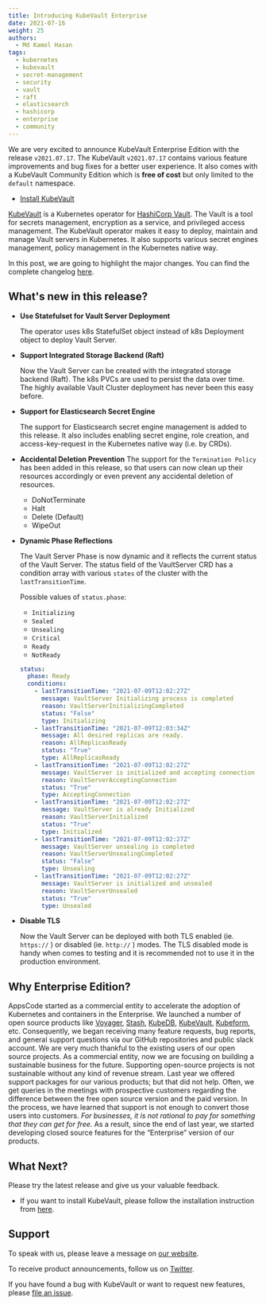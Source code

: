 ```yaml
---
title: Introducing KubeVault Enterprise
date: 2021-07-16 
weight: 25
authors:
  - Md Kamol Hasan
tags:
  - kubernetes
  - kubevault
  - secret-management
  - security
  - vault
  - raft
  - elasticsearch
  - hashicorp
  - enterprise
  - community
---
```


We are very excited to announce KubeVault Enterprise Edition with the release `v2021.07.17`. The KubeVault `v2021.07.17` contains various feature improvements and bug fixes for a better user experience. It also comes with a KubeVault Community Edition which is **free of cost** but only limited to the `default` namespace.

- [Install KubeVault](https://kubevault.com/docs/v2020.07.17/setup/)

[KubeVault](https://kubevault.com) is a Kubernetes operator for [HashiCorp Vault](https://www.vaultproject.io/). The Vault is a tool for secrets management, encryption as a service, and privileged access management. The KubeVault operator makes it easy to deploy, maintain and manage Vault servers in Kubernetes. It also supports various secret engines management, policy management in the Kubernetes native way.

In this post, we are going to highlight the major changes. You can find the complete changelog [here](https://github.com/kubevault/CHANGELOG).

## What's new in this release?

- **Use Statefulset for Vault Server Deployment**
  
  The operator uses k8s StatefulSet object instead of k8s Deployment object to deploy Vault Server.

- **Support Integrated Storage Backend (Raft)**

  Now the Vault Server can be created with the integrated storage backend (Raft). The k8s PVCs are used to persist the data over time. The highly available Vault Cluster deployment has never been this easy before.

- **Support for Elasticsearch Secret Engine**

  The support for Elasticsearch secret engine management is added to this release. It also includes enabling secret engine, role creation, and access-key-request in the Kubernetes native way (i.e. by CRDs).  

- **Accidental Deletion Prevention**
  The support for the `Termination Policy` has been added in this release, so that users can now clean up their resources accordingly or even prevent any accidental deletion of resources.

  - DoNotTerminate
  - Halt
  - Delete (Default)
  - WipeOut

- **Dynamic Phase Reflections**

  The Vault Server Phase is now dynamic and it reflects the current status of the Vault Server. The status field of the VaultServer CRD has a condition array  with various `states` of the cluster with the `lastTransitionTime`.

  Possible values of `status.phase`:
  - `Initializing`
  - `Sealed`
  - `Unsealing`
  - `Critical`
  - `Ready`
  - `NotReady`

  ```yaml
  status:
    phase: Ready
    conditions:
      - lastTransitionTime: "2021-07-09T12:02:27Z"
        message: VaultServer Initializing process is completed
        reason: VaultServerInitializingCompleted
        status: "False"
        type: Initializing
      - lastTransitionTime: "2021-07-09T12:03:34Z"
        message: All desired replicas are ready.
        reason: AllReplicasReady
        status: "True"
        type: AllReplicasReady
      - lastTransitionTime: "2021-07-09T12:02:27Z"
        message: VaultServer is initialized and accepting connection
        reason: VaultServerAcceptingConnection
        status: "True"
        type: AcceptingConnection
      - lastTransitionTime: "2021-07-09T12:02:27Z"
        message: VaultServer is already Initialized
        reason: VaultServerInitialized
        status: "True"
        type: Initialized
      - lastTransitionTime: "2021-07-09T12:02:27Z"
        message: VaultServer unsealing is completed
        reason: VaultServerUnsealingCompleted
        status: "False"
        type: Unsealing
      - lastTransitionTime: "2021-07-09T12:02:27Z"
        message: VaultServer is initialized and unsealed
        reason: VaultServerUnsealed
        status: "True"
        type: Unsealed
  ```

- **Disable TLS**

  Now the Vault Server can be deployed with both TLS enabled (ie. `https://` ) or disabled (ie. `http://` ) modes. The TLS disabled mode is handy when comes to testing and it is recommended not to use it in the production environment.

## Why Enterprise Edition?

AppsCode started as a commercial entity to accelerate the adoption of Kubernetes and containers in the Enterprise. We launched a number of open source products like [Voyager](https://voyagermesh.com), [Stash](https://stash.run), [KubeDB](https://kubedb.com), [KubeVault](https://kubevault.com), [Kubeform](https://kubeform.com), etc. Consequently, we began receiving many feature requests, bug reports, and general support questions via our GitHub repositories and public slack account. We are very much thankful to the existing users of our open source projects. As a commercial entity, now we are focusing on building a sustainable business for the future. Supporting open-source projects is not sustainable without any kind of revenue stream. Last year we offered support packages for our various products; but that did not help. Often, we get queries in the meetings with prospective customers regarding the difference between the free open source version and the paid version. In the process, we have learned that support is not enough to convert those users into customers. *For businesses, it is not rational to pay for something that they can get for free.* As a result, since the end of last year, we started developing closed source features for the “Enterprise” version of our products.

## What Next?

Please try the latest release and give us your valuable feedback.

- If you want to install KubeVault, please follow the installation instruction from [here](https://kubevault.com/docs/v2021.07.17/setup).

## Support

To speak with us, please leave a message on [our website](https://appscode.com/contact/).

To receive product announcements, follow us on [Twitter](https://twitter.com/KubeVault).

If you have found a bug with KubeVault or want to request new features, please [file an issue](https://github.com/kubevault/project/issues/new).

